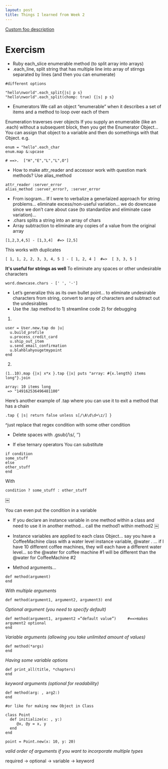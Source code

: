 ```yaml
---
layout: post
title: Things I learned from Week 2
---
```

[Custom foo description](#foo)

# Exercism

* Ruby each_slice enumerable method (to split array into arrays)
* .each_line, split string that has multiple line into array of stirngs separated by lines (and then you can enumerate)




```
#different options

"hello\nworld".each_split{|s| p s}
"hello\nworld".each_split(chomp: true) {|s| p s}
```
* Enumerators
We call an object “enumerable” when it describes a set of items and a method to loop over each of them

Enumeration traverses over objects
If you supply an enumerable (like an .each) without a subsequent block, then you get the Enumerator Object... You can assign that object to a variable and then do somethings with that Object.
e.g.

```
enum = "hello".each_char
enum.map &:upcase

# ==>.  ["H","E","L","L",O"]

```

* How to make attr_reader and accessor work with question mark methods?
Use alias_method

```
attr_reader :server_error
alias_method :server_error?, :server_error
```

* From isogram… If I were to verbalize a generlaized approach for string problems… eliminate excess/non-useful variation… we do downcase since we don’t care about case (to standardize and eliminate case variation)… 
* .chars splits a string into an array of chars
* Array subtraction to eliminate any copies of a value from the original array
```
[1,2,3,4,5] - [1,3,4]  #=> [2,5]
```
This works with duplicates
```
[ 1, 1, 2, 2, 3, 3, 4, 5 ] - [ 1, 2, 4 ]  #=>  [ 3, 3, 5 ]
```
**It's useful for strings as well**
To eliminate any spaces or other undesirable characters
```
word.downcase.chars - [' ', '-']
```
* Let’s generalize this as its own bullet point… to eliminate undesirable characters from string, convert to array of characters and subtract out the undesirables
* Use the .tap method to 1) streamline code 2) for debugging

1)
```
user = User.new.tap do |u|
  u.build_profile
  u.process_credit_card
  u.ship_out_item
  u.send_email_confirmation
  u.blahblahyougetmypoint
end
```

2)
```
(1..10).map {|x| x*x }.tap {|x| puts "array: #{x.length} items long"}.join

array: 10 items long
 => "149162536496481100"
```
Here’s another example of .tap where you can use it to exit a method that has a chain

```
.tap { |s| return false unless s[/\A\d\d+\z/] }
```
^just replace that regex condition with some other condition

* Delete spaces with .gsub(/\s/, ‘’)

* If else ternary operators
You can substitute

```
if condition
some_stuff
else
other_stuff
end
```

With

```
condition ? some_stuff : other_stuff
```
￼

You can even put the condition in a variable

* If you declare an instance variable in one method within a class and need to use it in another method… call the method1 within method2
￼

* Instance variables are applied to each class Object… say you have a CoffeeMachine class with a water level instance variable, @water . … if I have 10 different coffee machines, they will each have a different water level… so the @water for coffee machine #1 will be different than the @water for CoffeeMachine #2

* Method arguments… 
```
def method(argument) 
end
```

*With multiple arguments*
```
def method(argument1, argument2, argument3) end
```

*Optional argument (you need to specify default)*
```
def method(argument1, argument2 =“default value”)     #==>makes argument2 optional
end
```

*Variable arguments (allowing you take unlimited amount of values)*
```
def method(*args)
end
```

*Having some variable options*
```
def print_all(title, *chapters)
end
```

*keyword arguments (optional for readability)*
```
def method(arg: , arg2:)
end

#or like for making new Object in Class

class Point
  def initialize(x: , y:)
     @x, @y = x, y
  end
end

point = Point.new(x: 10, y: 20)
```
 

*valid order of arguments if you want to incorporate multiple types*

required -> optional -> variable -> keyword





